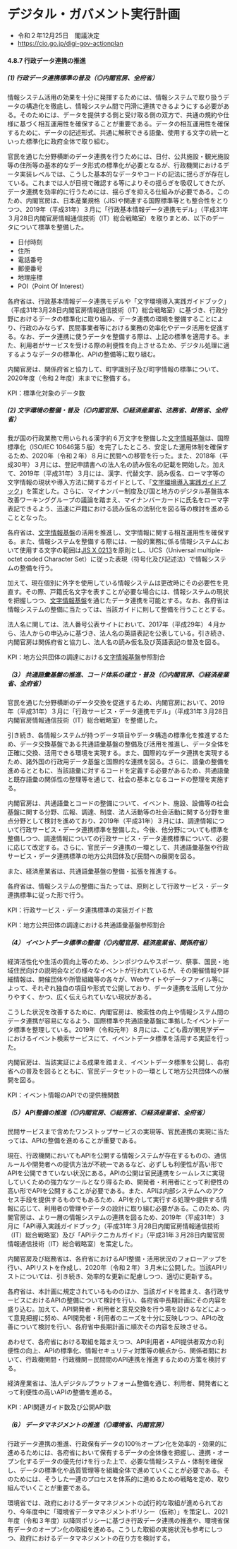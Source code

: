 # デジタル・ガバメント実行計画

- 令和２年12月25日　閣議決定
- https://cio.go.jp/digi-gov-actionplan

#### 4.8.7 行政データ連携の推進

##### (1) 行政データ連携標準の普及（◎内閣官房、全府省）

情報システム活用の効果を十分に発揮するためには、情報システムで取り扱うデータの構造化を徹底し、情報システム間で円滑に連携できるようにする必要がある。そのためには、データを提供する側と受け取る側の双方で、共通の規約や仕様に基づく相互運用性を確保することが重要である。データの相互運用性を確保するために、データの記述形式、共通に解釈できる語彙、使用する文字の統一といった標準化に政府全体で取り組む。

官民を通じた分野横断のデータ連携を行うためには、日付、公共施設・観光施設等の住所等の基本的なデータ形式の標準化が必要となるが、行政機関におけるデータ実装レベルでは、こうした基本的なデータやコードの記法に揺らぎが存在している。これまでは人が目視で確認する等によりその揺らぎを吸収してきたが、データ連携を効率的に行うためには、揺らぎを抑える仕組みが必要である。このため、内閣官房は、日本産業規格（JIS)や関連する国際標準等とも整合性をとりつつ、2019年（平成31年）３月に「行政基本情報データ連携モデル」（平成31年３月28日内閣官房情報通信技術（IT）総合戦略室）を取りまとめ、以下のデータについて標準を整備した。

- 日付時刻
- 住所
- 電話番号
- 郵便番号
- 地理座標
- POI（Point Of Interest）

各府省は、行政基本情報データ連携モデルや「文字環境導入実践ガイドブック」（平成31年3月28日内閣官房情報通信技術（IT）総合戦略室）に基づき、行政分野におけるデータの標準化に取り組み、データ連携の環境を整備することにより、行政のみならず、民間事業者等における業務の効率化やデータ活用を促進する。なお、データ連携に使うデータを整備する際は、上記の標準を適用する。また、利用者がサービスを受ける際の利便性を向上させるため、デジタル処理に適するようなデータの標準化、APIの整備等に取り組む。
 
内閣官房は、関係府省と協力して、町字識別子及び町字情報の標準について、2020年度（令和２年度）末までに整備する。

KPI：標準化対象のデータ数

##### (2) 文字環境の整備・普及（◎内閣官房、◎経済産業省、法務省、財務省、全府省）

我が国の行政業務で用いられる漢字約６万文字を整備した[文字情報基盤](用語.md#文字情報基盤)は、国際標準化（ISO/IEC 10646第５版）を完了したところ、安定した運用体制を確保するため、2020年（令和２年）８月に民間への移管を行った。また、2018年（平成30年）３月には、登記申請書への法人名の読み仮名の記載を開始した。加えて、2019年（平成31年）３月には、漢字、代替文字、読み仮名、ローマ字等の文字情報の現状や導入方法に関するガイドとして、「[文字環境導入実践ガイドブック](文字環境導入実践ガイドブック.md)」を策定した。さらに、マイナンバー制度及び国と地方のデジタル基盤抜本改善ワーキンググループの議論を踏まえ、マイナンバーカードに氏名をローマ字表記できるよう、迅速に戸籍における読み仮名の法制化を図る等の検討を進めることとなった。

各府省は、[文字情報基盤](用語.md#文字情報基盤)の活用を推進し、文字情報に関する相互運用性を確保する。また、情報システムを整備する際には、一般的業務に係る情報システムにおいて使用する文字の範囲は[JIS X 0213](用語.md#jis-x-0213)を原則とし、UCS（Universal multiple-octet coded Character Set）に従った表現（符号化及び記述法）で情報システムの整備を行う。

加えて、現在個別に外字を使用している情報システムは更改時にその必要性を見直す。その際、戸籍氏名文字を表すことが必要な場合には、情報システムの現状を把握しつつ、[文字情報基盤](用語.md#文字情報基盤)を通じたデータ連携を可能とする。なお、各府省は情報システムの整備に当たっては、当該ガイドに則して整備を行うこととする。

法人名に関しては、法人番号公表サイトにおいて、2017年（平成29年）４月から、法人からの申込みに基づき、法人名の英語表記を公表している。引き続き、内閣官房は関係府省と協力し、法人名の読み仮名及び英語表記の普及を図る。

KPI：地方公共団体の調達における[文字情報基盤](用語.md#文字情報基盤)参照割合

##### （3） 共通語彙基盤の推進、コード体系の確立・普及（◎内閣官房、◎経済産業省、全府省）

官民を通じた分野横断のデータ交換を促進するため、内閣官房において、2019年（平成31年）３月に「行政サービス・データ連携モデル」（平成31年３月28日内閣官房情報通信技術（IT）総合戦略室）を整備した。

引き続き、各情報システムが持つデータ項目やデータ構造の標準化を推進するため、データ交換基盤である共通語彙基盤の整備及び活用を推進し、データ全体を正確に交換、活用できる環境を実現する。また、国際的なデータ連携を実現するため、諸外国の行政用データ基盤と国際的な連携を図る。さらに、語彙の整備を進めるとともに、当該語彙に対するコードを定義する必要があるため、共通語彙と既存語彙の関係性の整理等を通じて、社会の基本となるコードの整理を実施する。

内閣官房は、共通語彙とコードの整備について、イベント、施設、設備等の社会基盤に関する分野、広報、調達、制度、法人活動等の社会活動に関する分野を重点分野として検討を進めており、2019年（平成31年）３月には、調達情報について行政サービス・データ連携標準を整備した。今後、他分野についても標準を整備しつつ、調達情報についての行政サービス・データ連携標準について、必要に応じて改定する。さらに、官民データ連携の一環として、共通語彙基盤や行政サービス・データ連携標準の地方公共団体及び民間への展開を図る。

また、経済産業省は、共通語彙基盤の整備・拡張を推進する。

各府省は、情報システムの整備に当たっては、原則として行政サービス・データ連携標準に従った形で行う。

KPI：行政サービス・データ連携標準の実装ガイド数

KPI：地方公共団体の調達における共通語彙基盤参照割合

##### （4） イベントデータ標準の整備（◎内閣官房、経済産業省、関係府省）

経済活性化や生活の質向上等のため、シンポジウムやスポーツ、祭事、国民・地域住民向けの説明会などの様々なイベントが行われているが、その開催情報や詳細情報は、開催団体や所管組織等の各々が、Webサイトやデータファイル等によって、それぞれ独自の項目や形式で公開しており、データ連携を活用して分かりやすく、かつ、広く伝えられていない現状がある。

こうした状況を改善するために、内閣官房は、検索性の向上や情報システム間のデータ連携が容易になるよう、国際標準や共通語彙基盤に準拠したイベントデータ標準を整理している。2019年（令和元年）８月には、こども霞が関見学デーにおけるイベント検索サービスにて、イベントデータ標準を活用する実証を行った。

内閣官房は、当該実証による成果を踏まえ、イベントデータ標準を公開し、各府省への普及を図るとともに、官民データセットの一環として地方公共団体への展開を図る。

KPI：イベント情報のAPIでの提供機関数

##### （5） API整備の推進（◎内閣官房、◎総務省、◎経済産業省、全府省）

民間サービスまで含めたワンストップサービスの実現等、官民連携の実現に当たっては、APIの整備を進めることが重要である。

現在、行政機関においてもAPIを公開する情報システムが存在するものの、通信ルールや開発者への提供方法が不統一であるなど、必ずしも利便性が高い形でAPIを公開できていない状況にある。APIの公開は官民連携をシームレスに実現していくための強力なツールとなり得るため、開発者・利用者にとって利便性の高い形でAPIを公開することが必要である。また、APIは内部システムへのアクセス手段を提供するものでもあるため、APIを介して実行する処理や提供する情報に応じて、利用者の管理やデータの設計に取り組む必要がある。このため、内閣官房は、より一層の情報システムの連携を図るため、2019年（平成31年）３月に「API導入実践ガイドブック」（平成31年３月28日内閣官房情報通信技術（IT）総合戦略室）及び「APIテクニカルガイド」（平成31年３月28日内閣官房情報通信技術（IT）総合戦略室）を策定した。

内閣官房及び総務省は、各府省におけるAPI整備・活用状況のフォローアップを行い、APIリストを作成し、2020年（令和２年）３月末に公開した。当該APIリストについては、引き続き、効率的な更新に配慮しつつ、適切に更新する。

各府省は、本計画に規定されているもののほか、当該ガイドを踏まえ、各行政サービスにおけるAPIの整備について検討を行い、各府省中長期計画にその内容を盛り込む。加えて、API開発者・利用者と意見交換を行う場を設けるなどによって意見把握に努め、API開発者・利用者のニーズを十分に反映しつつ、APIの改善について検討を行い、各府省中長期計画に順次その内容を反映させる。

あわせて、各府省における取組を踏まえつつ、API利用者・API提供者双方の利便性の向上、APIの標準化、情報セキュリティ対策等の観点から、関係者間において、行政機関間・行政機関－民間間のAPI連携を推進するための方策を検討する。

経済産業省は、法人デジタルプラットフォーム整備を通じ、利用者、開発者にとって利便性の高いAPIの整備を進める。

KPI：API関連ガイド数及び公開API数

##### （6） データマネジメントの推進（◎環境省、内閣官房）

行政データ連携の推進、行政保有データの100％オープン化を効率的・効果的に進めるためには、各府省において保有するデータの全体像を把握し、連携・オープン化するデータの優先付けを行った上で、必要な情報システム・体制を確保し、データの標準化や品質管理等を組織全体で進めていくことが必要である。そのためには、そうした一連のプロセスを体系的に進めるための戦略を定め、取り組んでいくことが重要である。

環境省では、政府におけるデータマネジメントの試行的な取組が進められており、今年度中に「環境省データマネジメントポリシー（仮称）」を策定し、2021年度（令和３年度）以降同ポリシーに基づき行政データ連携の推進や、環境省保有データのオープン化の取組を進める。こうした取組の実施状況も参考にしつつ、政府におけるデータマネジメントの在り方を検討する。
